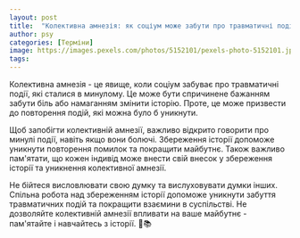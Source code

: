 ```yaml
---
layout: post
title:  "Колективна амнезія: як соціум може забути про травматичні події."
author: psy
categories: [Терміни]
image: https://images.pexels.com/photos/5152101/pexels-photo-5152101.jpeg?auto=compress&cs=tinysrgb&fit=crop&h=627&w=1200
tags: 
---
```


Колективна амнезія - це явище, коли соціум забуває про травматичні події, які сталися в минулому. Це може бути спричинене бажанням забути біль або намаганням змінити історію. Проте, це може призвести до повторення подій, які можна було б уникнути.

Щоб запобігти колективній амнезії, важливо відкрито говорити про минулі події, навіть якщо вони болючі. Збереження історії допоможе уникнути повторення помилок та покращити майбутнє. Також важливо пам'ятати, що кожен індивід може внести свій внесок у збереження історії та уникнення колективної амнезії.

Не бійтеся висловлювати свою думку та вислуховувати думки інших. Спільна робота над збереженням історії допоможе уникнути забуття травматичних подій та покращити взаємини в суспільстві. Не дозволяйте колективній амнезії впливати на ваше майбутнє - пам'ятайте і навчайтесь з історії. 🧠📚


